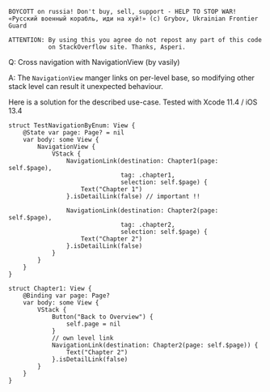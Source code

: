 ```
BOYCOTT on russia! Don't buy, sell, support - HELP TO STOP WAR!
«Русский военный корабль, иди на хуй!» (c) Grybov, Ukrainian Frontier Guard

ATTENTION: By using this you agree do not repost any part of this code
           on StackOverflow site. Thanks, Asperi.
```

Q: Cross navigation with NavigationView (by vasily)

A: The `NavigationView` manger links on per-level base, so modifying other stack level can result it unexpected behaviour.

Here is a solution for the described use-case. Tested with Xcode 11.4 / iOS 13.4

```
struct TestNavigationByEnum: View {
    @State var page: Page? = nil
    var body: some View {
        NavigationView {
            VStack {
                NavigationLink(destination: Chapter1(page: self.$page),
                               tag: .chapter1,
                               selection: self.$page) {
                    Text("Chapter 1")
                }.isDetailLink(false) // important !!

                NavigationLink(destination: Chapter2(page: self.$page),
                               tag: .chapter2,
                               selection: self.$page) {
                    Text("Chapter 2")
                }.isDetailLink(false)
            }
        }
    }
}

struct Chapter1: View {
    @Binding var page: Page?
    var body: some View {
        VStack {
            Button("Back to Overview") {
                self.page = nil
            }
            // own level link
            NavigationLink(destination: Chapter2(page: self.$page)) {
                Text("Chapter 2")
            }.isDetailLink(false)
        }
    }
}
```
